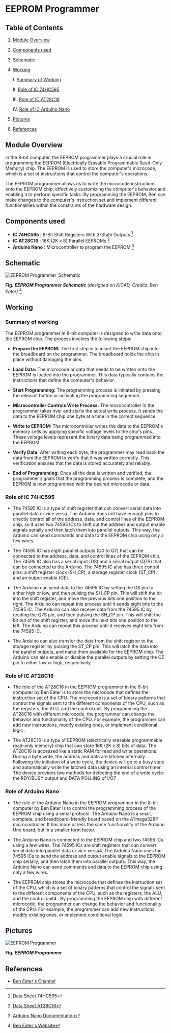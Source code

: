 # EEPROM Programmer

## Table of Contents
1.  [Module Overview](#module-overview)
2.  [Components used](#components-used)
3.  [Schematic](#schematic)
4.  [Working](#working)

    I.   [Summary of Working](#summary-of-working)

    II.  [Role of IC 74HC595](#role-of-ic-74hc595)
    
    III. [Role of IC AT28C16](#role-of-ic-at28c16)

    IV.  [Role of IC Arduino Nano](#role-of-arduino-nano)
6.  [Pictures](#pictures)
7.  [References](#references)

## Module Overview

In the 8-bit computer, the EEPROM programmer plays a crucial role in programming the EEPROM (Electrically Erasable Programmable Read-Only Memory) chip. The EEPROM is used to store the computer's microcode, which is a set of instructions that control the computer's operations.

The EEPROM programmer allows us to write the microcode instructions onto the EEPROM chip, effectively customizing the computer's behavior and enabling it to perform specific tasks. By programming the EEPROM, Ben can make changes to the computer's instruction set and implement different functionalities within the constraints of the hardware design.

 ## Components used
 
 * **IC 74HC595** : 8-Bit Shift Registers With 3-State Outputs [^1]
 * **IC AT28C16** : 16K (2K x 8) Parallel EEPROMs [^2]
 * **Arduino Nano** : Microcontroller to program the EEPROM [^3]


## Schematic

![EEPROM Programmer_Schematic](https://github.com/beneater/eeprom-programmer/blob/master/schematic.png)


**Fig.** ***EEPROM Programmer Schematic*** *(designed on KiCAD, Credits: Ben Eater)* [^4]
 
 ## Working
 
 ### Summary of working 
 
The EEPROM programmer in 8-bit computer is designed to write data onto the EEPROM chip. The process involves the following steps:

* **Prepare the EEPROM:** The first step is to insert the EEPROM chip into the breadboard on the programmer. The breadboard holds the chip in place without damaging the pins.

* **Load Data:** The microcode or data that needs to be written onto the EEPROM is loaded into the programmer. This data typically contains the instructions that define the computer's behavior.

* **Start Programming:** The programming process is initiated by pressing the relevant button or activating the programming sequence.

* **Microcontroller Controls Write Process:** The microcontroller in the programmer takes over and starts the actual write process. It sends the data to the EEPROM chip one byte at a time in the correct sequence.

* **Write to EEPROM:** The microcontroller writes the data to the EEPROM's memory cells by applying specific voltage levels to the chip's pins. These voltage levels represent the binary data being programmed into the EEPROM.

* **Verify Data:** After writing each byte, the programmer may read back the data from the EEPROM to verify that it was written correctly. This verification ensures that the data is stored accurately and reliably.

* **End of Programming:** Once all the data is written and verified, the programmer signals that the programming process is complete, and the EEPROM is now programmed with the desired microcode or data.


### Role of IC 74HC595

* The 74595 IC is a type of shift register that can convert serial data into parallel data or vice versa. The Arduino does not have enough pins to directly control all of the address, data, and control lines of the EEPROM chip, so it uses two 74595 ICs to shift out the address and output enable signals serially and then latch them into parallel outputs. This way, the Arduino can send commands and data to the EEPROM chip using only a few wires.

* The 74595 IC has eight parallel outputs (Q0 to Q7) that can be connected to the address, data, and control lines of the EEPROM chip. The 74595 IC also has a serial input (DS) and a serial output (Q7S) that can be connected to the Arduino. The 74595 IC also has three control pins: a shift register clock (SH_CP), a storage register clock (ST_CP), and an output enable (OE).

* The Arduino can send data to the 74595 IC by setting the DS pin to either high or low, and then pulsing the SH_CP pin. This will shift the bit into the shift register, and move the previous bits one position to the right. The Arduino can repeat this process until it sends eight bits to the 74595 IC. The Arduino can also receive data from the 74595 IC by reading the Q7S pin, and then pulsing the SH_CP pin. This will shift the bit out of the shift register, and move the next bits one position to the left. The Arduino can repeat this process until it receives eight bits from the 74595 IC.

* The Arduino can also transfer the data from the shift register to the storage register by pulsing the ST_CP pin. This will latch the data into the parallel outputs, and make them available for the EEPROM chip. The Arduino can also enable or disable the parallel outputs by setting the OE pin to either low or high, respectively.

### Role of IC AT28C16
* The role of the AT28C16 in the EEPROM programmer in the 8-bit computer by Ben Eater is to store the microcode that defines the instruction set of the CPU. The microcode is a set of binary patterns that control the signals sent to the different components of the CPU, such as the registers, the ALU, and the control unit. By programming the AT28C16 with different microcode, the programmer can change the behavior and functionality of the CPU. For example, the programmer can add new instructions, modify existing ones, or implement conditional logic .

* The AT28C16 is a type of EEPROM (electrically erasable programmable read-only memory) chip that can store 16K (2K x 8) bits of data. The AT28C16 is accessed like a static RAM for read and write operations. During a byte write, the address and data are latched internally. Following the initiation of a write cycle, the device will go to a busy state and automatically write the latched data using an internal control timer. The device provides two methods for detecting the end of a write cycle: the RDY/BUSY output and DATA POLLING of I/O7 .

### Role of Arduino Nano

* The role of the Arduino Nano in the EEPROM programmer in the 8-bit computer by Ben Eater is to control the programming process of the EEPROM chip using a serial protocol. The Arduino Nano is a small, complete, and breadboard-friendly board based on the ATmega328P microcontroller. It has more or less the same functionality of the Arduino Uno board, but in a smaller form factor.

* The Arduino Nano is connected to the EEPROM chip and two 74595 ICs using a few wires. The 74595 ICs are shift registers that can convert serial data into parallel data or vice versa4. The Arduino Nano uses the 74595 ICs to send the address and output enable signals to the EEPROM chip serially, and then latch them into parallel outputs. This way, the Arduino Nano can send commands and data to the EEPROM chip using only a few wires.

* The EEPROM chip stores the microcode that defines the instruction set of the CPU, which is a set of binary patterns that control the signals sent to the different components of the CPU, such as the registers, the ALU, and the control unit4 . By programming the EEPROM chip with different microcode, the programmer can change the behavior and functionality of the CPU. For example, the programmer can add new instructions, modify existing ones, or implement conditional logic.

## Pictures
![EEPROM Programmer](https://github.com/Abhilash-bhat/EightBitComputer/assets/78137287/592723a4-53e5-40fc-b59b-fe7949d65bc9)

**Fig.** ***EEPROM Programmer*** 

## References

[^1]: [Data Sheet 74HC595](https://www.sparkfun.com/datasheets/IC/SN74HC595.pdf)

[^2]: [Data Sheet AT28C16](https://eater.net/datasheets/28c16.pdf)

[^3]: [Arduino Nano Documentation](https://docs.arduino.cc/hardware/nano)

[^4]: [Ben Eater's Website](https://eater.net/8bit)

* [Ben Eater's Channel](https://www.youtube.com/playlist?list=PLowKtXNTBypGqImE405J2565dvjafglHU)
